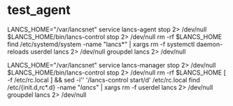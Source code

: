 # test_agent

LANCS_HOME="/var/lancsnet"
service lancs-agent stop 2> /dev/null
$LANCS_HOME/bin/lancs-control stop 2> /dev/null
rm -rf $LANCS_HOME
find /etc/systemd/system -name "lancs*" | xargs rm -f
systemctl daemon-reloads
userdel lancs 2> /dev/null
groupdel lancs 2> /dev/null

LANCS_HOME="/var/lancsnet"
service lancs-manager stop 2> /dev/null
$LANCS_HOME/bin/lancs-control stop 2> /dev/null
rm -rf $LANCS_HOME
[ -f /etc/rc.local ] && sed -i'' '/lancs-control start/d' /etc/rc.local
find /etc/{init.d,rc*.d} -name "*lancs*" | xargs rm -f
userdel lancs 2> /dev/null
groupdel lancs 2> /dev/null
